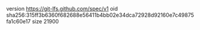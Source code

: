 version https://git-lfs.github.com/spec/v1
oid sha256:315ff3b6360f682688e56411b4bb02e34dca72928d92160e7c49875fa1c60e17
size 21900
